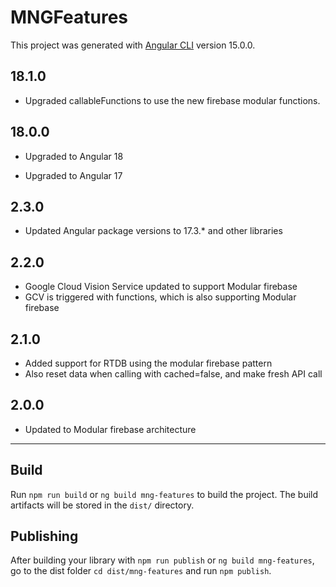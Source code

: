 # MNGFeatures

This project was generated with [Angular CLI](https://github.com/angular/angular-cli) version 15.0.0.

## 18.1.0
- Upgraded callableFunctions to use the new firebase modular functions.

## 18.0.0
- Upgraded to Angular 18

- Upgraded to Angular 17

## 2.3.0
- Updated Angular package versions to 17.3.* and other libraries

## 2.2.0
- Google Cloud Vision Service updated to support Modular firebase
- GCV is triggered with functions, which is also supporting Modular firebase

## 2.1.0
- Added support for RTDB using the modular firebase pattern
- Also reset data when calling with cached=false, and make fresh API call

## 2.0.0
- Updated to Modular firebase architecture

-----------------------------------------------

## Build

Run `npm run build` or `ng build mng-features` to build the project. The build artifacts will be stored in the `dist/` directory.

## Publishing

After building your library with `npm run publish` or `ng build mng-features`, go to the dist folder `cd dist/mng-features` and run `npm publish`.


